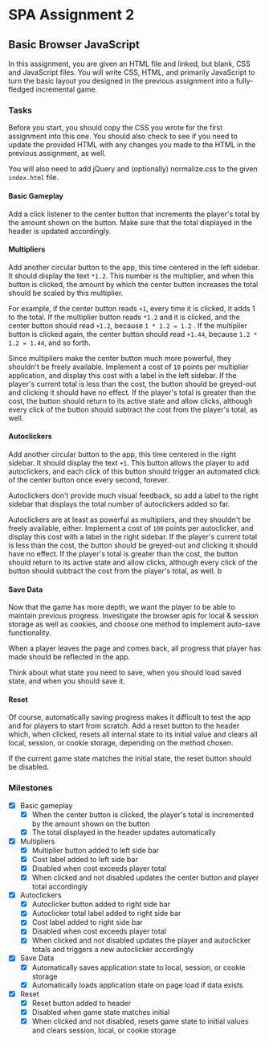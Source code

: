 SPA Assignment 2
===

Basic Browser JavaScript
---
In this assignment, you are given an HTML file and linked, but blank, CSS and JavaScript files. You will write CSS, HTML, and primarily JavaScript to turn the basic layout you designed in the previous assignment into a fully-fledged incremental game.

### Tasks
Before you start, you should copy the CSS you wrote for the first assignment into this one. You should also check to see if you need to update the provided HTML with any changes you made to the HTML in the previous assignment, as well.

You will also need to add jQuery and (optionally) normalize.css to the given `index.html` file.

#### Basic Gameplay
Add a click listener to the center button that increments the player's total by the amount shown on the button. Make sure that the total displayed in the header is updated accordingly.

#### Multipliers
Add another circular button to the app, this time centered in the left sidebar. It should display the text `*1.2`. This number is the multiplier, and when this button is clicked, the amount by which the center button increases the total should be scaled by this multiplier.

For example, if the center button reads `+1`, every time it is clicked, it adds 1 to the total. If the multiplier button reads `*1.2` and it is clicked, and the center button should read `+1.2`, because `1 * 1.2 = 1.2` . If the multiplier button is clicked again, the center button should read `+1.44`, because `1.2 * 1.2 = 1.44`, and so forth.

Since multipliers make the center button much more powerful, they shouldn't be freely available. Implement a cost of `10` points per multiplier application, and display this cost with a label in the left sidebar. If the player's current total is less than the cost, the button should be greyed-out and clicking it should have no effect. If the player's total is greater than the cost, the button should return to its active state and allow clicks, although every click of the button should subtract the cost from the player's total, as well.

#### Autoclickers
Add another circular button to the app, this time centered in the right sidebar. It should display the text `+1`. This button allows the player to add autoclickers, and each click of this button should trigger an automated click of the center button once every second, forever.

Autoclickers don't provide much visual feedback, so add a label to the right sidebar that displays the total number of autoclickers added so far.

Autoclickers are at least as powerful as multipliers, and they shouldn't be freely available, either. Implement a cost of `100` points per autoclicker, and display this cost with a label in the right sidebar. If the player's current total is less than the cost, the button should be greyed-out and clicking it should have no effect. If the player's total is greater than the cost, the button should return to its active state and allow clicks, although every click of the button should subtract the cost from the player's total, as well.
b
#### Save Data
Now that the game has more depth, we want the player to be able to maintain previous progress. Investigate the browser apis for local & session storage as well as cookies, and choose one method to implement auto-save functionality.

When a player leaves the page and comes back, all progress that player has made should be reflected in the app.

Think about what state you need to save, when you should load saved state, and when you should save it.

#### Reset
Of course, automatically saving progress makes it difficult to test the app and for players to start from scratch. Add a reset button to the header which, when clicked, resets all internal state to its initial value and clears all local, session, or cookie storage, depending on the method chosen.

If the current game state matches the initial state, the reset button should be disabled.

### Milestones
- [x] Basic gameplay
  - [x] When the center button is clicked, the player's total is incremented by the amount shown on the button
  - [x] The total displayed in the header updates automatically
- [x] Multipliers
  - [x] Multiplier button added to left side bar
  - [x] Cost label added to left side bar
  - [x] Disabled when cost exceeds player total
  - [x] When clicked and not disabled updates the center button and player total accordingly
- [x] Autoclickers
  - [x] Autoclicker button added to right side bar
  - [x] Autoclicker total label added to right side bar
  - [x] Cost label added to right side bar
  - [x] Disabled when cost exceeds player total
  - [x] When clicked and not disabled updates the player and autoclicker totals and triggers a new autoclicker accordingly
- [x] Save Data
  - [x] Automatically saves application state to local, session, or cookie storage
  - [x] Automatically loads application state on page load if data exists
- [x] Reset
  - [x] Reset button added to header
  - [x] Disabled when game state matches initial
  - [x] When clicked and not disabled, resets game state to initial values and clears session, local, or cookie storage

